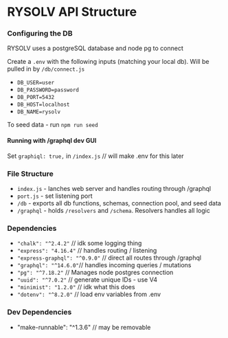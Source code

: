 # RYSOLV API Structure

### Configuring the DB
RYSOLV uses a postgreSQL database and node pg to connect

Create a `.env` with the following inputs (matching your local db). Will be pulled in by `/db/connect.js`
* `DB_USER=user`
* `DB_PASSWORD=password`
* `DB_PORT=5432`
* `DB_HOST=localhost`
* `DB_NAME=rysolv`

To seed data - run `npm run seed`

#### Running with /graphql dev GUI
Set `graphiql: true,` in `/index.js` // will make .env for this later


### File Structure
* `index.js` - lanches web server and handles routing through /graphql
* `port.js` - set listening port
* `/db` - exports all db functions, schemas, connection pool, and seed data
* `/graphql` - holds `/resolvers` and `/schema`. Resolvers handles all logic

### Dependencies
* `"chalk": "^2.4.2"` // idk some logging thing
* `"express": "4.16.4"` // handles routing / listening
* `"express-graphql": "^0.9.0"` // direct all routes through /graphql
* `"graphql": "^14.6.0"`// handles incoming queries / mutations
* `"pg": "^7.18.2"` // Manages node postgres connection
* `"uuid": "^7.0.2"` // generate unique IDs - use V4
* `"minimist": "1.2.0"` // idk what this does
* `"dotenv": "^8.2.0"` // load env variables from .env

### Dev Dependencies
* "make-runnable": "^1.3.6" // may be removable
